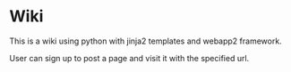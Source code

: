 # Wiki
This is a wiki using python with jinja2 templates and webapp2 framework.

User can sign up to post a page and visit it with the specified url.
